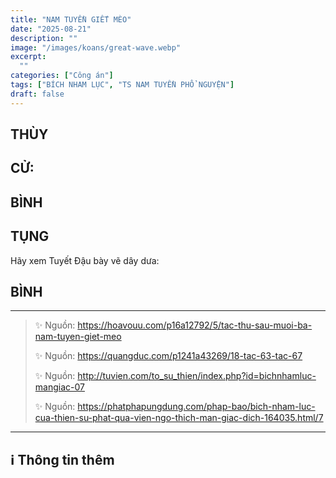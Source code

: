 ```yaml
---
title: "NAM TUYỀN GIẾT MÈO"
date: "2025-08-21"
description: ""
image: "/images/koans/great-wave.webp"
excerpt: 
  ""
categories: ["Công án"]
tags: ["BÍCH NHAM LỤC", "TS NAM TUYỀN PHỔ NGUYỆN"]
draft: false
---
```


## THÙY

> 

## CỬ:

> 

## BÌNH



## TỤNG

Hãy xem Tuyết Đậu bày vẽ dây dưa:

> 

## BÌNH



***

> ✨ Nguồn: https://hoavouu.com/p16a12792/5/tac-thu-sau-muoi-ba-nam-tuyen-giet-meo
>
> ✨ Nguồn: https://quangduc.com/p1241a43269/18-tac-63-tac-67
>
> ✨ Nguồn: http://tuvien.com/to_su_thien/index.php?id=bichnhamluc-mangiac-07
>
> ✨ Nguồn: https://phatphapungdung.com/phap-bao/bich-nham-luc-cua-thien-su-phat-qua-vien-ngo-thich-man-giac-dich-164035.html/7

***

## ℹ️ Thông tin thêm

[^1]: ⭐️ <a href="https://blog.phapthihoi.org/gt-member/ts-nam-tuyen-pho-nguyen/" target="_blank">TS NAM TUYỀN PHỔ NGUYỆN</a>


